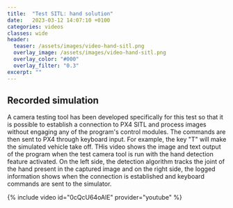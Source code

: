 ```yaml
---
title:  "Test SITL: hand solution"
date:   2023-03-12 14:07:10 +0100
categories: videos
classes: wide
header:
  teaser: /assets/images/video-hand-sitl.png
  overlay_image: /assets/images/video-hand-sitl.png
  overlay_color: "#000"
  overlay_filter: "0.3"
excerpt: ""
---
```

## Recorded simulation
A camera testing tool has been developed specifically for this test so that it is possible to establish a connection to PX4 SITL and process images without engaging any of the program's control modules.
The commands are then sent to PX4 through keyboard input.
For example, the key "T" will make the simulated vehicle take off.
THis video shows the image and text output of the program when the test camera tool is run with the hand detection feature activated.
On the left side, the detection algorithm tracks the joint of the hand present in the captured image and on the right side, the logged information shows when the connection is established and keyboard commands are sent to the simulator.

{% include video id="0cQcU64oAlE" provider="youtube" %}
